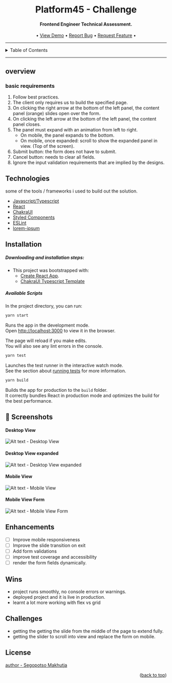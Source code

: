 <div id="top"></div>
<h1 align="center">
  <br>
    Platform45 - Challenge
</h1>

<h4 align="center">Frontend Engineer Technical Assessment.</h4>

<p align="center">
   • <a href="https://s-makhutja-pltfrm45.vercel.app/">View Demo</a>
   • <a href="https://github.com/SegopotsoMakhutja/PLTFRM45/issues/new">Report Bug</a>
  • <a href="https://github.com/SegopotsoMakhutja/PLTFRM45/issues/new">Request Feature</a> •
</p>

--- 

<!-- TABLE OF CONTENTS -->
<details>
  <summary>Table of Contents</summary>
  <ol>
    <li>
      <a href="#about-the-project">About The Project</a>
      <ul>
        <li><a href="#built-with">Built With</a></li>
      </ul>
    </li>
    <li>
      <a href="#getting-started">Getting Started</a>
      <ul>
        <li><a href="#prerequisites">Prerequisites</a></li>
        <li><a href="#installation">Installation</a></li>
      </ul>
    </li>
    <li><a href="#overview">Overview</a></li>
    <li><a href="#technologies">Tech Stack</a></li>
    <li><a href="#installation">Installation</a></li>
    <li><a href="#enhancements">Future Enhancements</a> </li>
    <li><a href="#wins">Wins</a> </li>
    <li><a href="#challenges">Challenges</a> </li>
  </ol>
</details>

---

## overview

### basic requirements
1. Follow best practices.
2. The client only requires us to build the specified page.
3. On clicking the right arrow at the bottom of the left panel, the content panel (orange) slides open over the form.
4. On clicking the left arrow at the bottom of the left panel, the content panel closes.
5. The panel must expand with an animation from left to right.
    * On mobile, the panel expands to the bottom.
    * On mobile, once expanded: scroll to show the expanded panel in view. (Top of the screen).
6. Submit button: the form does not have to submit.
7. Cancel button: needs to clear all fields.
8. Ignore the input validation requirements that are implied by the designs.

## Technologies
some of the tools / frameworks i used to build out the solution.
- [Javascript/Typescript]()
- [React]()
- [ChakraUI](https://chakra-ui.com/guidesgetting-started/cra-guide)
- [Styled Components](https://emotion.sh/docs/typescript)
- [ESLint]()
- [lorem-ipsum](https://www.npmjs.com/package/lorem-ipsum)

## Installation
##### Downloading and installation steps:
* This project was bootstrapped with: 
    * [Create React App](https://github.com/facebook/create-react-app).
    * [ChakraUI Typescript Template](https://chakra-ui.com/guidesgetting-started/cra-guide)

##### Available Scripts

In the project directory, you can run:

```sh
yarn start
```

Runs the app in the development mode.<br /> Open
[http://localhost:3000](http://localhost:3000) to view it in the browser.

The page will reload if you make edits.<br /> You will also see any lint errors
in the console.

```sh 
yarn test
```

Launches the test runner in the interactive watch mode.<br /> See the section
about
[running tests](https://facebook.github.io/create-react-app/docs/running-tests)
for more information.

```sh 
yarn build
```

Builds the app for production to the `build` folder.<br /> It correctly bundles
React in production mode and optimizes the build for the best performance.

## 📸 Screenshots

#### Desktop View
![Alt text - Desktop View](/public/Screenshot%202022-04-02%20at%2018.26.10.png?raw=true "Home View Light Mode")
#### Desktop View expanded
![Alt text - Desktop View expanded](/public/Screenshot%202022-04-02%20at%2018.26.24.png?raw=true)

#### Mobile View
![Alt text - Mobile View](/public/Screenshot%202022-04-02%20at%2018.26.41.png?raw=true)

#### Mobile View Form
![Alt text - Mobile View Form](/public/Screenshot%202022-04-02%20at%2018.27.28.png?raw=true)


## Enhancements
- [ ] Improve mobile responsiveness
- [ ] Improve the slide transition on exit
- [ ] Add form validations
- [ ] improve test coverage and accessibility
- [ ] render the form fields dynamically.

## Wins
- project runs smoothly, no console errors or warnings.
- deployed project and it is live in production.
- learnt a lot more working with flex vs grid
## Challenges
- getting the getting the slide from the middle of the page to extend fully.
- getting the slider to scroll into view and replace the form on mobile.

## License
[author - Segopotso Makhutja]()
<p align="right">(<a href="#top">back to top</a>)</p>